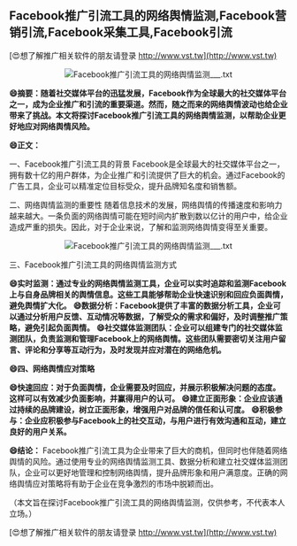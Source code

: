 ## **Facebook推广引流工具的网络舆情监测,Facebook营销引流,Facebook采集工具,Facebook引流**

[😍想了解推广相关软件的朋友请登录 http://www.vst.tw](http://www.vst.tw)

 <center><img src="https://vst.tw/MP4/tuiguang/png/7.png" alt="Facebook推广引流工具的网络舆情监测___.txt"></center>

**😄摘要：随着社交媒体平台的迅猛发展，Facebook作为全球最大的社交媒体平台之一，成为企业推广和引流的重要渠道。然而，随之而来的网络舆情波动也给企业带来了挑战。本文将探讨Facebook推广引流工具的网络舆情监测，以帮助企业更好地应对网络舆情风险。**

**😄正文：**

一、Facebook推广引流工具的背景
Facebook是全球最大的社交媒体平台之一，拥有数十亿的用户群体，为企业推广和引流提供了巨大的机会。通过Facebook的广告工具，企业可以精准定位目标受众，提升品牌知名度和销售额。

二、网络舆情监测的重要性
随着信息技术的发展，网络舆情的传播速度和影响力越来越大。一条负面的网络舆情可能在短时间内扩散到数以亿计的用户中，给企业造成严重的损失。因此，对于企业来说，了解和监测网络舆情变得至关重要。

 <center><img src="https://vst.tw/MP4/tuiguang/png/5.png" alt="Facebook推广引流工具的网络舆情监测___.txt"></center>

三、Facebook推广引流工具的网络舆情监测方式

**😄实时监测：通过专业的网络舆情监测工具，企业可以实时追踪和监测Facebook上与自身品牌相关的舆情信息。这些工具能够帮助企业快速识别和回应负面舆情，避免舆情扩大化。**
**😄数据分析：Facebook提供了丰富的数据分析工具，企业可以通过分析用户反馈、互动情况等数据，了解受众的需求和偏好，及时调整推广策略，避免引起负面舆情。**
**😄社交媒体监测团队：企业可以组建专门的社交媒体监测团队，负责监测和管理Facebook上的网络舆情。这些团队需要密切关注用户留言、评论和分享等互动行为，及时发现并应对潜在的网络危机。**

**😄四、网络舆情应对策略**

**😄快速回应：对于负面舆情，企业需要及时回应，并展示积极解决问题的态度。这样可以有效减少负面影响，并赢得用户的认可。**
**😄建立正面形象：企业应该通过持续的品牌建设，树立正面形象，增强用户对品牌的信任和认可度。**
**😄积极参与：企业应积极参与Facebook上的社交互动，与用户进行有效沟通和互动，建立良好的用户关系。**

**😄结论：**
Facebook推广引流工具为企业带来了巨大的商机，但同时也伴随着网络舆情的风险。通过使用专业的网络舆情监测工具、数据分析和建立社交媒体监测团队，企业可以更好地管理和控制网络舆情，提升品牌形象和用户满意度。正确的网络舆情应对策略将有助于企业在竞争激烈的市场中脱颖而出。

（本文旨在探讨Facebook推广引流工具的网络舆情监测，仅供参考，不代表本人立场。）

[😍想了解推广相关软件的朋友请登录 http://www.vst.tw](http://www.vst.tw)



